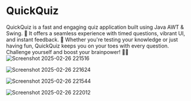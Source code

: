 # QuickQuiz
QuickQuiz is a fast and engaging quiz application built using Java AWT &amp; Swing. 🎯 It offers a seamless experience with timed questions, vibrant UI, and instant feedback. 🚀 Whether you're testing your knowledge or just having fun, QuickQuiz keeps you on your toes with every question. Challenge yourself and boost your brainpower! 🧠💡
![Screenshot 2025-02-26 221516](https://github.com/user-attachments/assets/84a06229-946a-4824-8146-7b91055e10d0)


![Screenshot 2025-02-26 221624](https://github.com/user-attachments/assets/b78dbd9b-a8b9-48a2-8438-84d0e55c2fc2)

![Screenshot 2025-02-26 221544](https://github.com/user-attachments/assets/660e2bef-73bd-481d-9689-a9e9f4c9a8a7)


![Screenshot 2025-02-26 222012](https://github.com/user-attachments/assets/1259fc5b-b74f-4b24-9bb3-ef2b50e755c5)

